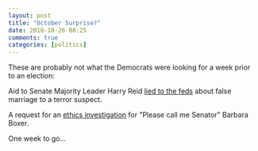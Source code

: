 ```yaml
---
layout: post  
title: "October Surprise?"  
date: 2010-10-26 08:25  
comments: true  
categories: [politics]
---
```


These are probably not what the Democrats were looking for a week prior to an election:

Aid to Senate Majority Leader Harry Reid [lied to the feds][foxnews] about false marriage to a terror suspect.

A request for an [ethics investigation][pajamasmedia] for "Please call me Senator" Barbara Boxer.

One week to go... 

[foxnews]: http://www.foxnews.com/politics/2010/10/25/exclusive-aide-to-harry-reid-lied-to-feds-submitted-false-documents-about-sham-marriage/
[pajamasmedia]: http://pajamasmedia.com/rogerlsimon/2010/10/26/foundation-requests-holder-investigate-boxer/